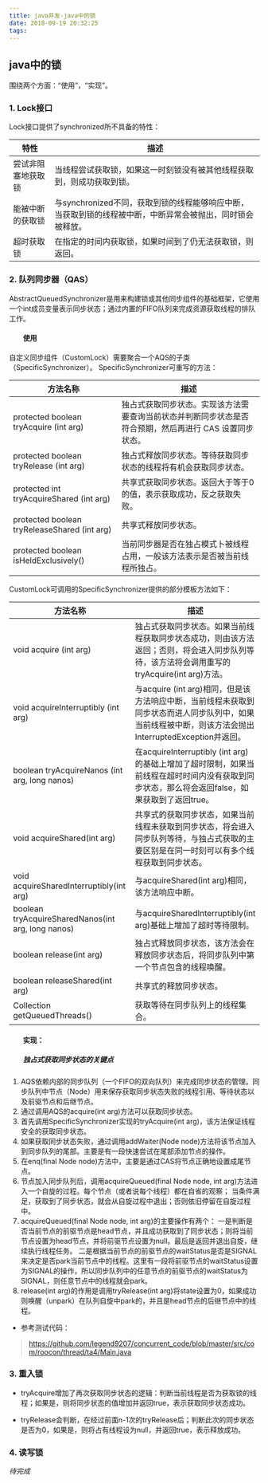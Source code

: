 ```yaml
---
title: java并发-java中的锁
date: 2018-09-19 20:32:25
tags:
---
```


## java中的锁

围绕两个方面：“使用”，“实现”。

<!-- more -->

### 1. Lock接口

Lock接口提供了synchronized所不具备的特性：

特性|描述
-|-
尝试非阻塞地获取锁|当线程尝试获取锁，如果这一时刻锁没有被其他线程获取到，则成功获取到锁。
能被中断的获取锁|与synchronized不同，获取到锁的线程能够响应中断，当获取到锁的线程被中断，中断异常会被抛出，同时锁会被释放。
超时获取锁|在指定的时间内获取锁，如果时间到了仍无法获取锁，则返回。

### 2. 队列同步器（QAS）

AbstractQueuedSynchronizer是用来构建锁或其他同步组件的基础框架，它使用一个int成员变量表示同步状态；通过内置的FIFO队列来完成资源获取线程的排队工作。

#### &emsp;&emsp;使用

自定义同步组件（CustomLock）需要聚合一个AQS的子类（SpecificSynchronizer）。
SpecificSynchronizer可重写的方法：

方法名称|描述
-|-
protected boolean tryAcquire (int arg)|独占式获取同步状态。实现该方法需要查询当前状态并判断同步状态是否符合预期，然后再进行 CAS 设置同步状态。
protected boolean tryRelease (int arg)|独占式释放同步状态。等待获取同步状态的线程将有机会获取同步状态。
protected int tryAcquireShared (int arg)|共享式获取同步状态。返回大于等于0的值，表示获取成功，反之获取失败。
protected boolean tryReleaseShared (int arg)|共享式释放同步状态。
protected boolean isHeldExclusively()|当前同步器是否在独占模式卜被线程占用，一般该方法表示是否被当前线程所独占。

CustomLock可调用的SpecificSynchronizer提供的部分模板方法如下：

方法名称|描述
-|-
void acquire (int arg)|独占式获取同步状态。如果当前线程获取同步状态成功，则由该方法返回；否则，将会进入同步队列等待，该方法将会调用重写的tryAcquire(int arg)方法。
void acquireInterruptibly (int arg)|与acquire (int arg)相同，但是该方法响应中断，当前线程未获取到同步状态而进人同步队列中，如果当前线程被中断，则该方法会抛出InterruptedException并返回。
boolean tryAcquireNanos (int arg, long nanos)|在acquireInterruptibly (int arg)的基础上增加了超时限制，如果当前线程在超时时间内没有获取到同步状态，那么将会返回false，如果获取到了返回true。
void acquireShared(int arg)|共享式的获取同步状态，如果当前线程未获取到同步状态，将会进入同步队列等待，与独占式获取的主要区别是在同一时刻可以有多个线程获取到同步状态。
void acquireSharedInterruptibly(int arg)|与acquireShared(int arg)相同，该方法响应中断。
boolean tryAcquireSharedNanos(int arg, long nanos)|与acquireSharedInterruptibly(int arg)基础上增加了超时等待限制。
boolean release(int arg)|独占式释放同步状态，该方法会在释放同步状态后，将同步队列中第一个节点包含的线程唤醒。
boolean releaseShared(int arg)|共享式的释放同步状态。
Collection<Thread> getQueuedThreads()|获取等待在同步队列上的线程集合。

#### &emsp;&emsp;实现：

##### &emsp;&emsp;独占式获取同步状态的关键点

1. AQS依赖内部的同步队列（一个FIFO的双向队列）来完成同步状态的管理。同步队列中节点（Node）用来保存获取同步状态失败的线程引用、等待状态以及前驱节点和后继节点。
2. 通过调用AQS的acquire(int arg)方法可以获取同步状态。
3. 首先调用SpecificSynchronizer实现的tryAcquire(int arg)，该方法保证线程安全的获取同步状态。
4. 如果获取同步状态失败，通过调用addWaiter(Node node)方法将该节点加入到同步队列的尾部。主要是有一段快速尝试在尾部添加节点的操作。
5. 在enq(final Node node)方法中，主要是通过CAS将节点正确地设置成尾节点。
6. 节点加入同步队列后，调用acquireQueued(final Node node, int arg)方法进入一个自旋的过程。每个节点（或者说每个线程）都在自省的观察；
当条件满足，获取到了同步状态，就会从自旋过程中退出；否则依旧停留在自旋过程中。
7. acquireQueued(final Node node, int arg)的主要操作有两个：
一是判断是否当前节点的前驱节点是head节点，并且成功获取到了同步状态；则将当前节点设置为head节点，并将前驱节点设置为null。最后是返回并退出自旋，继续执行线程任务。
二是根据当前节点的前驱节点的waitStatus是否是SIGNAL来决定是否park当前节点中的线程。这里有一段将前驱节点的waitStatus设置为SIGNAL的操作，所以同步队列中的任意节点的前驱节点的waitStatus为SIGNAL，则任意节点中的线程就会park。
8. release(int arg)的作用是调用tryRelease(int arg)将state设置为0，如果成功则唤醒（unpark）在队列自旋中park的，并且是head节点的后继节点中的线程。

* 参考测试代码：

> https://github.com/legend9207/concurrent_code/blob/master/src/com/roocon/thread/ta4/Main.java


### 3. 重入锁

* tryAcquire增加了再次获取同步状态的逻辑：判断当前线程是否为获取锁的线程；如果是，则将同步状态的值增加并返回true，表示获取同步状态成功。

* tryRelease会判断，在经过前面n-1次的tryRelease后；判断此次的同步状态是否为0，如果是，则将占有线程设为null，并返回true，表示释放成功。

### 4. 读写锁   

*待完成*